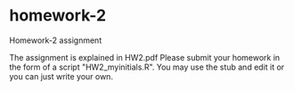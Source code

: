 # homework-2
Homework-2 assignment

The assignment is explained in HW2.pdf Please submit your homework in the form of a script "HW2_myinitials.R".  You may use the stub and edit it or you can just write your own. 

